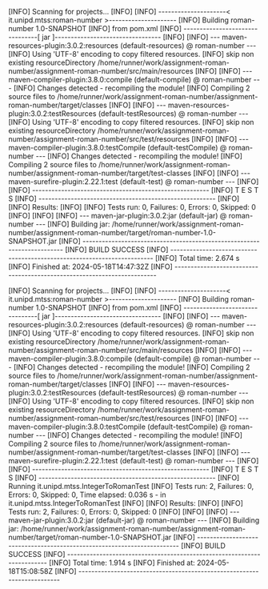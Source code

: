 
[INFO] Scanning for projects...
[INFO] 
[INFO] ---------------------< it.unipd.mtss:roman-number >---------------------
[INFO] Building roman-number 1.0-SNAPSHOT
[INFO]   from pom.xml
[INFO] --------------------------------[ jar ]---------------------------------
[INFO] 
[INFO] --- maven-resources-plugin:3.0.2:resources (default-resources) @ roman-number ---
[INFO] Using 'UTF-8' encoding to copy filtered resources.
[INFO] skip non existing resourceDirectory /home/runner/work/assignment-roman-number/assignment-roman-number/src/main/resources
[INFO] 
[INFO] --- maven-compiler-plugin:3.8.0:compile (default-compile) @ roman-number ---
[INFO] Changes detected - recompiling the module!
[INFO] Compiling 2 source files to /home/runner/work/assignment-roman-number/assignment-roman-number/target/classes
[INFO] 
[INFO] --- maven-resources-plugin:3.0.2:testResources (default-testResources) @ roman-number ---
[INFO] Using 'UTF-8' encoding to copy filtered resources.
[INFO] skip non existing resourceDirectory /home/runner/work/assignment-roman-number/assignment-roman-number/src/test/resources
[INFO] 
[INFO] --- maven-compiler-plugin:3.8.0:testCompile (default-testCompile) @ roman-number ---
[INFO] Changes detected - recompiling the module!
[INFO] Compiling 2 source files to /home/runner/work/assignment-roman-number/assignment-roman-number/target/test-classes
[INFO] 
[INFO] --- maven-surefire-plugin:2.22.1:test (default-test) @ roman-number ---
[INFO] 
[INFO] -------------------------------------------------------
[INFO]  T E S T S
[INFO] -------------------------------------------------------
[INFO] 
[INFO] Results:
[INFO] 
[INFO] Tests run: 0, Failures: 0, Errors: 0, Skipped: 0
[INFO] 
[INFO] 
[INFO] --- maven-jar-plugin:3.0.2:jar (default-jar) @ roman-number ---
[INFO] Building jar: /home/runner/work/assignment-roman-number/assignment-roman-number/target/roman-number-1.0-SNAPSHOT.jar
[INFO] ------------------------------------------------------------------------
[INFO] BUILD SUCCESS
[INFO] ------------------------------------------------------------------------
[INFO] Total time:  2.674 s
[INFO] Finished at: 2024-05-18T14:47:32Z
[INFO] ------------------------------------------------------------------------

[INFO] Scanning for projects...
[INFO] 
[INFO] ---------------------< it.unipd.mtss:roman-number >---------------------
[INFO] Building roman-number 1.0-SNAPSHOT
[INFO]   from pom.xml
[INFO] --------------------------------[ jar ]---------------------------------
[INFO] 
[INFO] --- maven-resources-plugin:3.0.2:resources (default-resources) @ roman-number ---
[INFO] Using 'UTF-8' encoding to copy filtered resources.
[INFO] skip non existing resourceDirectory /home/runner/work/assignment-roman-number/assignment-roman-number/src/main/resources
[INFO] 
[INFO] --- maven-compiler-plugin:3.8.0:compile (default-compile) @ roman-number ---
[INFO] Changes detected - recompiling the module!
[INFO] Compiling 2 source files to /home/runner/work/assignment-roman-number/assignment-roman-number/target/classes
[INFO] 
[INFO] --- maven-resources-plugin:3.0.2:testResources (default-testResources) @ roman-number ---
[INFO] Using 'UTF-8' encoding to copy filtered resources.
[INFO] skip non existing resourceDirectory /home/runner/work/assignment-roman-number/assignment-roman-number/src/test/resources
[INFO] 
[INFO] --- maven-compiler-plugin:3.8.0:testCompile (default-testCompile) @ roman-number ---
[INFO] Changes detected - recompiling the module!
[INFO] Compiling 2 source files to /home/runner/work/assignment-roman-number/assignment-roman-number/target/test-classes
[INFO] 
[INFO] --- maven-surefire-plugin:2.22.1:test (default-test) @ roman-number ---
[INFO] 
[INFO] -------------------------------------------------------
[INFO]  T E S T S
[INFO] -------------------------------------------------------
[INFO] Running it.unipd.mtss.IntegerToRomanTest
[INFO] Tests run: 2, Failures: 0, Errors: 0, Skipped: 0, Time elapsed: 0.036 s - in it.unipd.mtss.IntegerToRomanTest
[INFO] 
[INFO] Results:
[INFO] 
[INFO] Tests run: 2, Failures: 0, Errors: 0, Skipped: 0
[INFO] 
[INFO] 
[INFO] --- maven-jar-plugin:3.0.2:jar (default-jar) @ roman-number ---
[INFO] Building jar: /home/runner/work/assignment-roman-number/assignment-roman-number/target/roman-number-1.0-SNAPSHOT.jar
[INFO] ------------------------------------------------------------------------
[INFO] BUILD SUCCESS
[INFO] ------------------------------------------------------------------------
[INFO] Total time:  1.914 s
[INFO] Finished at: 2024-05-18T15:08:58Z
[INFO] ------------------------------------------------------------------------

